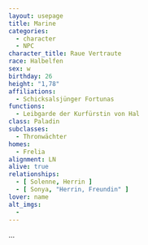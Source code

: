 ```yaml
---
layout: usepage
title: Marine
categories:
  - character
  - NPC
character_title: Raue Vertraute
race: Halbelfen
sex: w
birthday: 26
height: "1,78"
affiliations:
  - Schicksalsjünger Fortunas
functions:
  - Leibgarde der Kurfürstin von Hal
class: Paladin
subclasses:
  - Thronwächter
homes:
  - Frelia
alignment: LN
alive: true
relationships:
  - [ Solenne, Herrin ]
  - [ Sonya, "Herrin, Freundin" ]
lover: name
alt_imgs:
  - 
---
```


...